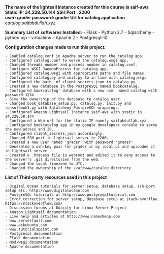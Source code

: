 **The name of the lightsail instance created for this course is saif-aws**
**Static IP: 34.228.50.144   SSH Port : 2200  
user: grader password: grader**
**Url for catalog application** 
*catalog.saifabdullah.xyz*

**Summary List of softwares Installed:**
    - Flask
    - Python 2.7
    - Sqlalchemy
    - python pip
    - virtualenv
    - Apache 2
    - Postgresql-10
    
**Configuration changes made to run this project:**

    - Enabled catalog.conf in Apache server to run the catalog app.
    - Configured catalog.conf to serve the catalog.wsgi app.
    - Changed threads number and process number in catalog.conf.
    - Configure WSGI DaemonProcess for catalog app.
    - Configured catalog.wsgi with appropriate paths and file names.
    - Configured catalog.py and init.py to in line with catalog.wsgi
    - Configured the path  of client_secrets.json in catalog.py
    - Created a new database in the PostgreSQL named bookcatalog.
    - Configured bookcatalog' database with a new user named catalog with password 1234 
    - Give the ownership of the database to catalog user.
    - Changed book_database_setup.py, catalog.py, init.py and tonsofbook1.py with Sqlalchemy PostgreSQL wrappings.
    - Configured Amazon Lightsail Instance saif-aws with static ip 34.228.50.144
    - Configured a Web-url for the static IP namely saifabdullah.xyz
    - Configured bookcatalog app in my google developers console to serve the new adress and IP.
    - Configured client_secrets.json accordingly.
    - Changed SSH port in lightsail server to 2200.
    - Created a new user named 'grader' with password 'grader'
    - Generated a ssh-key pair for grader in my local pc and uploaded it in lightsail server
    - Created a .htacess file in webroot and edited it to deny access to the server's .git directories from the web.
    - Changed the local timezone to UTC.
    - Changed the ownership of the /var/www/catalog directory


**List of Third-party resources used in this project**

    - Digital Ocean tutorials for server setup, database setup, ssh-port setup etc. http://www.digitalocean.com
    - PostgreSQL tutorials at http://www.postgresqltutorial.com
    - Error correction for server setup, database setup at stack-overflow. https://stackoverflow.com/
    - Discussion forums at Udacity for Linux Server Project
    - Amazon Lightsail documentation.
    - Live help and articles at http://www.namecheap.com
    - www.serverfault.com
    - www.askubuntu.com
    - www.tutorialspoint.com
    - Postgresql documentation
    - Flask documentation
    - Mod-wsgi documentation
    - Apache documentation
